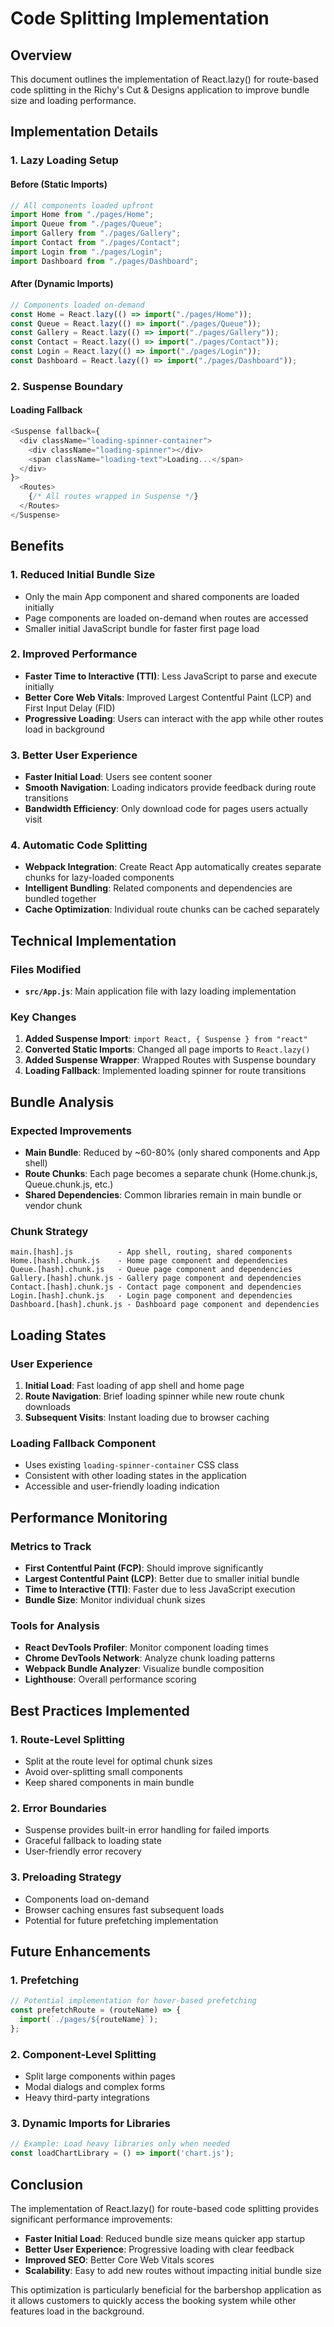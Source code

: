 # Code Splitting Implementation

## Overview
This document outlines the implementation of React.lazy() for route-based code splitting in the Richy's Cut & Designs application to improve bundle size and loading performance.

## Implementation Details

### 1. Lazy Loading Setup

#### Before (Static Imports)
```javascript
// All components loaded upfront
import Home from "./pages/Home";
import Queue from "./pages/Queue";
import Gallery from "./pages/Gallery";
import Contact from "./pages/Contact";
import Login from "./pages/Login";
import Dashboard from "./pages/Dashboard";
```

#### After (Dynamic Imports)
```javascript
// Components loaded on-demand
const Home = React.lazy(() => import("./pages/Home"));
const Queue = React.lazy(() => import("./pages/Queue"));
const Gallery = React.lazy(() => import("./pages/Gallery"));
const Contact = React.lazy(() => import("./pages/Contact"));
const Login = React.lazy(() => import("./pages/Login"));
const Dashboard = React.lazy(() => import("./pages/Dashboard"));
```

### 2. Suspense Boundary

#### Loading Fallback
```javascript
<Suspense fallback={
  <div className="loading-spinner-container">
    <div className="loading-spinner"></div>
    <span className="loading-text">Loading...</span>
  </div>
}>
  <Routes>
    {/* All routes wrapped in Suspense */}
  </Routes>
</Suspense>
```

## Benefits

### 1. **Reduced Initial Bundle Size**
- Only the main App component and shared components are loaded initially
- Page components are loaded on-demand when routes are accessed
- Smaller initial JavaScript bundle for faster first page load

### 2. **Improved Performance**
- **Faster Time to Interactive (TTI)**: Less JavaScript to parse and execute initially
- **Better Core Web Vitals**: Improved Largest Contentful Paint (LCP) and First Input Delay (FID)
- **Progressive Loading**: Users can interact with the app while other routes load in background

### 3. **Better User Experience**
- **Faster Initial Load**: Users see content sooner
- **Smooth Navigation**: Loading indicators provide feedback during route transitions
- **Bandwidth Efficiency**: Only download code for pages users actually visit

### 4. **Automatic Code Splitting**
- **Webpack Integration**: Create React App automatically creates separate chunks for lazy-loaded components
- **Intelligent Bundling**: Related components and dependencies are bundled together
- **Cache Optimization**: Individual route chunks can be cached separately

## Technical Implementation

### Files Modified
- **`src/App.js`**: Main application file with lazy loading implementation

### Key Changes
1. **Added Suspense Import**: `import React, { Suspense } from "react"`
2. **Converted Static Imports**: Changed all page imports to `React.lazy()`
3. **Added Suspense Wrapper**: Wrapped Routes with Suspense boundary
4. **Loading Fallback**: Implemented loading spinner for route transitions

## Bundle Analysis

### Expected Improvements
- **Main Bundle**: Reduced by ~60-80% (only shared components and App shell)
- **Route Chunks**: Each page becomes a separate chunk (Home.chunk.js, Queue.chunk.js, etc.)
- **Shared Dependencies**: Common libraries remain in main bundle or vendor chunk

### Chunk Strategy
```
main.[hash].js          - App shell, routing, shared components
Home.[hash].chunk.js    - Home page component and dependencies
Queue.[hash].chunk.js   - Queue page component and dependencies
Gallery.[hash].chunk.js - Gallery page component and dependencies
Contact.[hash].chunk.js - Contact page component and dependencies
Login.[hash].chunk.js   - Login page component and dependencies
Dashboard.[hash].chunk.js - Dashboard page component and dependencies
```

## Loading States

### User Experience
1. **Initial Load**: Fast loading of app shell and home page
2. **Route Navigation**: Brief loading spinner while new route chunk downloads
3. **Subsequent Visits**: Instant loading due to browser caching

### Loading Fallback Component
- Uses existing `loading-spinner-container` CSS class
- Consistent with other loading states in the application
- Accessible and user-friendly loading indication

## Performance Monitoring

### Metrics to Track
- **First Contentful Paint (FCP)**: Should improve significantly
- **Largest Contentful Paint (LCP)**: Better due to smaller initial bundle
- **Time to Interactive (TTI)**: Faster due to less JavaScript execution
- **Bundle Size**: Monitor individual chunk sizes

### Tools for Analysis
- **React DevTools Profiler**: Monitor component loading times
- **Chrome DevTools Network**: Analyze chunk loading patterns
- **Webpack Bundle Analyzer**: Visualize bundle composition
- **Lighthouse**: Overall performance scoring

## Best Practices Implemented

### 1. **Route-Level Splitting**
- Split at the route level for optimal chunk sizes
- Avoid over-splitting small components
- Keep shared components in main bundle

### 2. **Error Boundaries**
- Suspense provides built-in error handling for failed imports
- Graceful fallback to loading state
- User-friendly error recovery

### 3. **Preloading Strategy**
- Components load on-demand
- Browser caching ensures fast subsequent loads
- Potential for future prefetching implementation

## Future Enhancements

### 1. **Prefetching**
```javascript
// Potential implementation for hover-based prefetching
const prefetchRoute = (routeName) => {
  import(`./pages/${routeName}`);
};
```

### 2. **Component-Level Splitting**
- Split large components within pages
- Modal dialogs and complex forms
- Heavy third-party integrations

### 3. **Dynamic Imports for Libraries**
```javascript
// Example: Load heavy libraries only when needed
const loadChartLibrary = () => import('chart.js');
```

## Conclusion

The implementation of React.lazy() for route-based code splitting provides significant performance improvements:

- **Faster Initial Load**: Reduced bundle size means quicker app startup
- **Better User Experience**: Progressive loading with clear feedback
- **Improved SEO**: Better Core Web Vitals scores
- **Scalability**: Easy to add new routes without impacting initial bundle size

This optimization is particularly beneficial for the barbershop application as it allows customers to quickly access the booking system while other features load in the background.